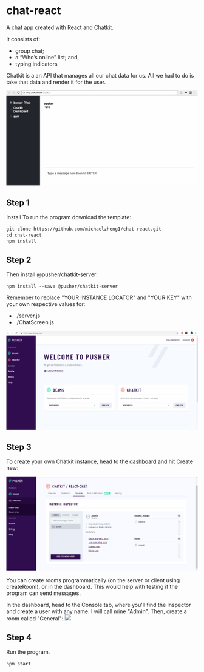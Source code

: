 # chat-react
A chat app created with React and Chatkit. 

It consists of:
  - group chat;
  - a “Who’s online” list; and,
  - typing indicators

Chatkit is a an API that manages all our chat data for us. All we had to do is take that data and render it for the user.

![](images/chat.gif)


## Step 1

Install
To run the program download the template:

```
git clone https://github.com/michaelzheng1/chat-react.git
cd chat-react
npm install
```

## Step 2

Then install @pusher/chatkit-server:

```
npm install --save @pusher/chatkit-server
```

Remember to replace "YOUR INSTANCE LOCATOR" and "YOUR KEY" with your own respective values for:
- ./server.js
- ./ChatScreen.js

![](images/credentials.gif)

## Step 3

To create your own Chatkit instance, head to the [dashboard](https://dash.pusher.com/?utm_source=github&utm_campaign=build-a-slack-clone-with-react-and-pusher-chatkit)
 and hit Create new:

![alt text](https://github.com/michaelzheng1/chat-react/blob/master/images/Admin.PNG)

You can create rooms programmatically (on the server or client using createRoom), or in the dashboard. This would help with testing if the 
program can send messages.



In the dashboard, head to the Console tab, where you'll find the Inspector and create a user with any name. I will call mine "Admin".
Then, create a room called "General":
![](media/final-app.gif)

## Step 4

Run the program.

```
npm start
```